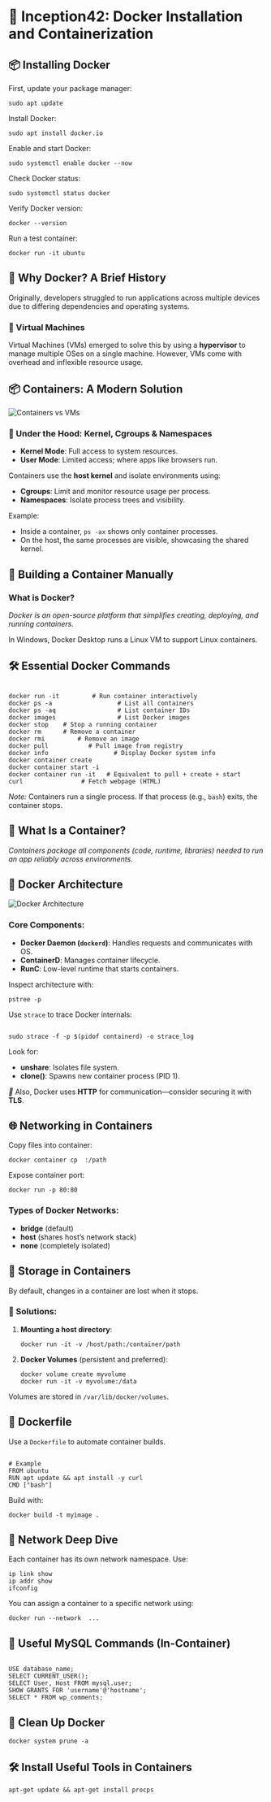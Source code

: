 <!DOCTYPE html>
<html lang="en">
<head>
  <meta charset="UTF-8">
  <meta name="viewport" content="width=device-width, initial-scale=1.0">
  
</head>
<body>
  <h1>🐳 Inception42: Docker Installation and Containerization</h1>

  <h2>📦 Installing Docker</h2>
  <p>First, update your package manager:</p>
  <pre><code>sudo apt update</code></pre>

  <p>Install Docker:</p>
  <pre><code>sudo apt install docker.io</code></pre>

  <p>Enable and start Docker:</p>
  <pre><code>sudo systemctl enable docker --now</code></pre>

  <p>Check Docker status:</p>
  <pre><code>sudo systemctl status docker</code></pre>

  <p>Verify Docker version:</p>
  <pre><code>docker --version</code></pre>

  <p>Run a test container:</p>
  <pre><code>docker run -it ubuntu</code></pre>

  <h2>🧠 Why Docker? A Brief History</h2>
  <p>Originally, developers struggled to run applications across multiple devices due to differing dependencies and operating systems.</p>

  <h3>🔁 Virtual Machines</h3>
  <p>Virtual Machines (VMs) emerged to solve this by using a <strong>hypervisor</strong> to manage multiple OSes on a single machine. However, VMs come with overhead and inflexible resource usage.</p>

  <h2>📦 Containers: A Modern Solution</h2>
  <img src="https://github.com/jeftani/inception42/assets/78095454/bfc10c85-9322-40a8-a571-598ecbbb3f0b" alt="Containers vs VMs">

  <h3>🧬 Under the Hood: Kernel, Cgroups & Namespaces</h3>
  <ul>
    <li><strong>Kernel Mode</strong>: Full access to system resources.</li>
    <li><strong>User Mode</strong>: Limited access; where apps like browsers run.</li>
  </ul>

  <p>Containers use the <strong>host kernel</strong> and isolate environments using:</p>
  <ul>
    <li><strong>Cgroups</strong>: Limit and monitor resource usage per process.</li>
    <li><strong>Namespaces</strong>: Isolate process trees and visibility.</li>
  </ul>

  <p>Example:</p>
  <ul>
    <li>Inside a container, <code>ps -ax</code> shows only container processes.</li>
    <li>On the host, the same processes are visible, showcasing the shared kernel.</li>
  </ul>

  <h2>🔧 Building a Container Manually</h2>

  <h3>What is Docker?</h3>
  <p><em>Docker is an open-source platform that simplifies creating, deploying, and running containers.</em></p>
  <p>In Windows, Docker Desktop runs a Linux VM to support Linux containers.</p>

  <h2>🛠️ Essential Docker Commands</h2>
  <pre><code>
docker run -it <image>        # Run container interactively
docker ps -a                  # List all containers
docker ps -aq                 # List container IDs
docker images                 # List Docker images
docker stop <container_id>   # Stop a running container
docker rm <container_id>     # Remove a container
docker rmi <image_id>        # Remove an image
docker pull <image>          # Pull image from registry
docker info                  # Display Docker system info
docker container create <image>
docker container start -i <container_id>
docker container run -it <image>  # Equivalent to pull + create + start
curl <website>               # Fetch webpage (HTML)
</code></pre>

  <p><em>Note:</em> Containers run a single process. If that process (e.g., <code>bash</code>) exits, the container stops.</p>

  <h2>🧱 What Is a Container?</h2>
  <p><em>Containers package all components (code, runtime, libraries) needed to run an app reliably across environments.</em></p>

  <h2>🧬 Docker Architecture</h2>
  <img src="https://github.com/user-attachments/assets/8c7e2afc-b1f8-44fe-813d-0f72af654500" alt="Docker Architecture">

  <h3>Core Components:</h3>
  <ul>
    <li><strong>Docker Daemon (<code>dockerd</code>)</strong>: Handles requests and communicates with OS.</li>
    <li><strong>ContainerD</strong>: Manages container lifecycle.</li>
    <li><strong>RunC</strong>: Low-level runtime that starts containers.</li>
  </ul>

  <p>Inspect architecture with:</p>
  <pre><code>pstree -p</code></pre>

  <p>Use <code>strace</code> to trace Docker internals:</p>
  <pre><code>
sudo strace -f -p $(pidof containerd) -o strace_log
</code></pre>

  <p>Look for:</p>
  <ul>
    <li><strong>unshare</strong>: Isolates file system.</li>
    <li><strong>clone()</strong>: Spawns new container process (PID 1).</li>
  </ul>

  <p><em>📎</em> Also, Docker uses <strong>HTTP</strong> for communication—consider securing it with <strong>TLS</strong>.</p>

  <h2>🌐 Networking in Containers</h2>
  <p>Copy files into container:</p>
  <pre><code>docker container cp <local_path> <container_id>:/path</code></pre>

  <p>Expose container port:</p>
  <pre><code>docker run -p 80:80 <image></code></pre>

  <h3>Types of Docker Networks:</h3>
  <ul>
    <li><strong>bridge</strong> (default)</li>
    <li><strong>host</strong> (shares host’s network stack)</li>
    <li><strong>none</strong> (completely isolated)</li>
  </ul>

  <h2>💾 Storage in Containers</h2>
  <p>By default, changes in a container are lost when it stops.</p>

  <h3>🧩 Solutions:</h3>
  <ol>
    <li><strong>Mounting a host directory</strong>:</li>
    <pre><code>docker run -it -v /host/path:/container/path <image></code></pre>
    <li><strong>Docker Volumes</strong> (persistent and preferred):</li>
    <pre><code>docker volume create myvolume
docker run -it -v myvolume:/data <image></code></pre>
  </ol>
  <p>Volumes are stored in <code>/var/lib/docker/volumes</code>.</p>

  <h2>📄 Dockerfile</h2>
  <p>Use a <code>Dockerfile</code> to automate container builds.</p>
  <pre><code>
# Example
FROM ubuntu
RUN apt update && apt install -y curl
CMD ["bash"]
</code></pre>
  <p>Build with:</p>
  <pre><code>docker build -t myimage .</code></pre>

  <h2>🧠 Network Deep Dive</h2>
  <p>Each container has its own network namespace. Use:</p>
  <pre><code>ip link show
ip addr show
ifconfig</code></pre>

  <p>You can assign a container to a specific network using:</p>
  <pre><code>docker run --network <network_name> ...</code></pre>

  <h2>🧪 Useful MySQL Commands (In-Container)</h2>
  <pre><code>
USE database_name;
SELECT CURRENT_USER();
SELECT User, Host FROM mysql.user;
SHOW GRANTS FOR 'username'@'hostname';
SELECT * FROM wp_comments;
</code></pre>

  <h2>🧹 Clean Up Docker</h2>
  <pre><code>docker system prune -a</code></pre>

  <h2>🛠️ Install Useful Tools in Containers</h2>
  <pre><code>apt-get update && apt-get install procps</code></pre>
</body>
</html>
